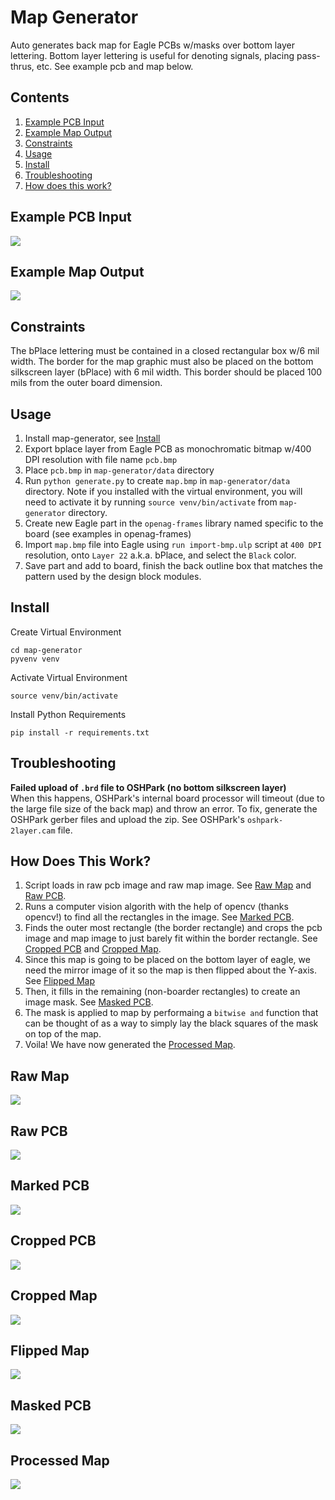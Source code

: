 # Map Generator
Auto generates back map for Eagle PCBs w/masks over bottom layer lettering. 
Bottom layer lettering is useful for denoting signals, placing pass-thrus, 
etc. See example pcb and map below.

## Contents
1. [Example PCB Input](#example-pcb-input)
2. [Example Map Output](#example-map-output)
3. [Constraints](#constraints)
4. [Usage](#usage)
5. [Install](#install)
6. [Troubleshooting](#troubleshooting)
7. [How does this work?](#how-does-this-work?)

## Example PCB Input
![](doc/example_pcb.bmp)

## Example Map Output
![](doc/example_map.bmp)

## Constraints
The bPlace lettering must be contained in a closed rectangular box w/6 mil 
width. The border for the map graphic must also be placed on the bottom 
silkscreen layer (bPlace) with 6 mil width. This border should be placed 100 
mils from the outer board dimension.

## Usage
1. Install map-generator, see [Install](#install)
2. Export bplace layer from Eagle PCB as monochromatic bitmap w/400 DPI 
   resolution with file name `pcb.bmp`
3. Place `pcb.bmp` in `map-generator/data` directory
4. Run `python generate.py` to create `map.bmp` in `map-generator/data` 
   directory. Note if you installed with the virtual environment, you will need
   to activate it by running `source venv/bin/activate` from `map-generator`
   directory.
5. Create new Eagle part in the `openag-frames` library named specific to the
   board (see examples in openag-frames)
6. Import `map.bmp` file into Eagle using `run import-bmp.ulp` script at 
   `400 DPI` resolution, onto `Layer 22` a.k.a. bPlace, and select the
   `Black` color.
7. Save part and add to board, finish the back outline box that matches the 
   pattern used by the design block modules.

## Install
Create Virtual Environment
```
cd map-generator
pyvenv venv
```

Activate Virtual Environment
```
source venv/bin/activate
```

Install Python Requirements
```
pip install -r requirements.txt
```

## Troubleshooting
**Failed upload of `.brd` file to OSHPark (no bottom silkscreen layer)** <br>
When this happens, OSHPark's internal board processor will timeout (due to the 
large file size of the back map) and throw an error. To fix, generate the 
OSHPark gerber files and upload the zip. See OSHPark's `oshpark-2layer.cam`
file.

## How Does This Work?
1. Script loads in raw pcb image and raw map image. See 
   [Raw Map](#raw-map) and [Raw PCB](#raw-pcb).
2. Runs a computer vision algorith with the help of opencv (thanks opencv!) to
   find all the rectangles in the image. See [Marked PCB](#marked-pcb).
3. Finds the outer most rectangle (the border rectangle) and crops the pcb 
   image and map image to just barely fit within the border rectangle. See 
   [Cropped PCB](#cropped-pcb) and [Cropped Map](#cropped-map).
4. Since this map is going to be placed on the bottom layer of eagle, we need
   the mirror image of it so the map is then flipped about the Y-axis. See
   [Flipped Map](!flipped-map)
5. Then, it fills in the remaining (non-boarder rectangles) to create an image
   mask. See [Masked PCB](#masked-pcb).
6. The mask is applied to map by performaing a `bitwise and` function that 
   can be thought of as a way to simply lay the black squares of the mask on
   top of the map.
7. Voila! We have now generated the [Processed Map](#processed-map).


## Raw Map
![](cambridge.bmp)

## Raw PCB
![](doc/example_pcb.bmp)

## Marked PCB
![](doc/example_marked_pcb.bmp)

## Cropped PCB
![](doc/example_cropped_pcb.bmp)

## Cropped Map
![](doc/example_cropped_map.bmp)

## Flipped Map
![](doc/example_flipped_map.bmp)

## Masked PCB
![](doc/example_masked_pcb.bmp)

## Processed Map
![](doc/example_map.bmp)
